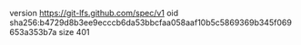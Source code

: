 version https://git-lfs.github.com/spec/v1
oid sha256:b4729d8b3ee9ecccb6da53bbcfaa058aaf10b5c5869369b345f069653a353b7a
size 401
